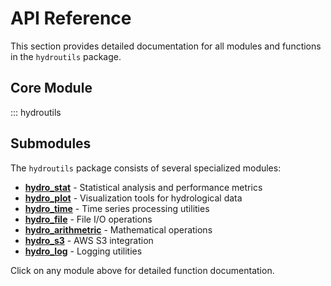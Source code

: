# API Reference

This section provides detailed documentation for all modules and functions in the `hydroutils` package.

## Core Module

::: hydroutils

## Submodules

The `hydroutils` package consists of several specialized modules:

- **[hydro_stat](hydro_stat.md)** - Statistical analysis and performance metrics
- **[hydro_plot](hydro_plot.md)** - Visualization tools for hydrological data  
- **[hydro_time](hydro_time.md)** - Time series processing utilities
- **[hydro_file](hydro_file.md)** - File I/O operations
- **[hydro_arithmetric](hydro_arithmetric.md)** - Mathematical operations
- **[hydro_s3](hydro_s3.md)** - AWS S3 integration
- **[hydro_log](hydro_log.md)** - Logging utilities

Click on any module above for detailed function documentation.
